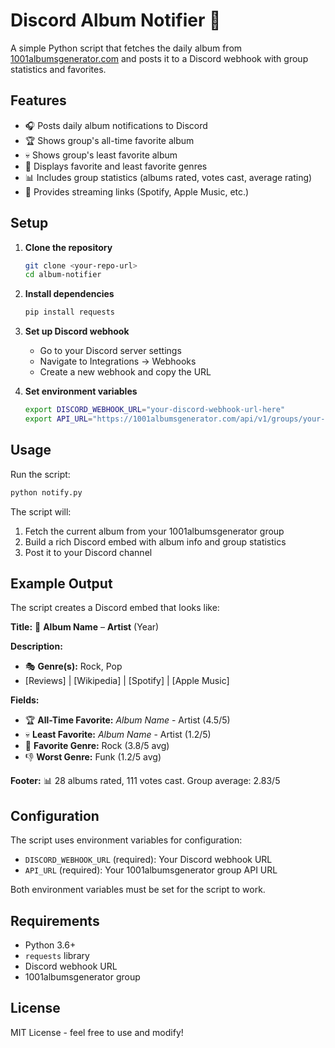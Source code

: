 # Discord Album Notifier 🎵

A simple Python script that fetches the daily album from [1001albumsgenerator.com](https://1001albumsgenerator.com) and posts it to a Discord webhook with group statistics and favorites.

## Features

- 🎧 Posts daily album notifications to Discord
- 🏆 Shows group's all-time favorite album
- 💀 Shows group's least favorite album  
- 🌟 Displays favorite and least favorite genres
- 📊 Includes group statistics (albums rated, votes cast, average rating)
- 🔗 Provides streaming links (Spotify, Apple Music, etc.)

## Setup

1. **Clone the repository**
   ```bash
   git clone <your-repo-url>
   cd album-notifier
   ```

2. **Install dependencies**
   ```bash
   pip install requests
   ```

3. **Set up Discord webhook**
   - Go to your Discord server settings
   - Navigate to Integrations → Webhooks
   - Create a new webhook and copy the URL

4. **Set environment variables**
   ```bash
   export DISCORD_WEBHOOK_URL="your-discord-webhook-url-here"
   export API_URL="https://1001albumsgenerator.com/api/v1/groups/your-group-slug"
   ```

## Usage

Run the script:
```bash
python notify.py
```

The script will:
1. Fetch the current album from your 1001albumsgenerator group
2. Build a rich Discord embed with album info and group statistics
3. Post it to your Discord channel

## Example Output

The script creates a Discord embed that looks like:

**Title:** 🎵 **Album Name** – **Artist** (Year)

**Description:**
- 🎭 **Genre(s):** Rock, Pop
- [Reviews] | [Wikipedia] | [Spotify] | [Apple Music]

**Fields:**
- 🏆 **All-Time Favorite:** *Album Name* - Artist (4.5/5)
- 💀 **Least Favorite:** *Album Name* - Artist (1.2/5)  
- 🌟 **Favorite Genre:** Rock (3.8/5 avg)
- 👎 **Worst Genre:** Funk (1.2/5 avg)

**Footer:** 📊 28 albums rated, 111 votes cast. Group average: 2.83/5

## Configuration

The script uses environment variables for configuration:

- `DISCORD_WEBHOOK_URL` (required): Your Discord webhook URL
- `API_URL` (required): Your 1001albumsgenerator group API URL

Both environment variables must be set for the script to work.

## Requirements

- Python 3.6+
- `requests` library
- Discord webhook URL
- 1001albumsgenerator group

## License

MIT License - feel free to use and modify!
